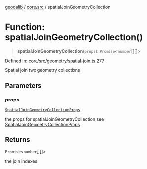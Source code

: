 [geodalib](../../../modules.md) / [core/src](../index.md) / spatialJoinGeometryCollection

# Function: spatialJoinGeometryCollection()

> **spatialJoinGeometryCollection**(`props`): `Promise`\<`number`[][]\>

Defined in: [core/src/geometry/spatial-join.ts:277](https://github.com/GeoDaCenter/geoda-lib/blob/5c8fba7800a0ff8c8ed4b8b260cc40d1229fb38a/js/packages/core/src/geometry/spatial-join.ts#L277)

Spatial join two geometry collections

## Parameters

### props

[`SpatialJoinGeometryCollectionProps`](../type-aliases/SpatialJoinGeometryCollectionProps.md)

the props for spatialJoinGeometryCollection see [SpatialJoinGeometryCollectionProps](../type-aliases/SpatialJoinGeometryCollectionProps.md)

## Returns

`Promise`\<`number`[][]\>

the join indexes
